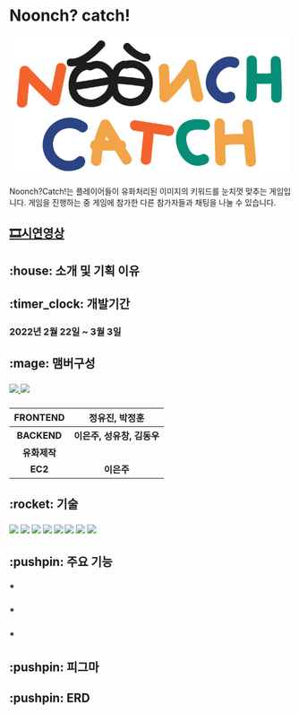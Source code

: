 # Noonch? catch!
<img style="width: 500px;" src="https://raw.githubusercontent.com/Augustj88/Noonch_catch/master/chat/static/image/noonch_catch2.gif"/>

<p>Noonch?Catch!는 플레이어들이 유화처리된 이미지의 키워드를 눈치껏 맞추는 게임입니다. 게임을 진행하는 중 게임에 참가한 다른 참가자들과 채팅을 나눌 수 있습니다.</p>

<h2><a href="https://www.youtube.com/watch?v=uaULRx5ioYE">🎞시연영상</a></h2>

<h2> :house: 소개 및 기획 이유
 
<h2> :timer_clock: 개발기간

<h3>2022년 2월 22일 ~ 3월 3일

<h2>:mage: 맴버구성

<h3> 
 <a href="https://github.com/Paige1996/Noonch_catch/graphs/contributors">
  <img src="https://contrib.rocks/image?repo=Paige1996/Honflix" />
  <img width="50px" src="https://avatars.githubusercontent.com/u/96567093?s=64&amp;v=4" />
</a>
<h3>
 
 |FRONTEND| 정유진, 박정훈 | 
|:---:|:---:| 
 |BACKEND| 이은주, 성유창, 김동우 |
 |유화제작| |
 |EC2| 이은주 |
 
 <h2> :rocket: 기술
 
 <h3> 
  <img src="https://img.shields.io/badge/python-3776AB?style=for-the-badge&logo=python&logoColor=white">
  <img src="https://img.shields.io/badge/html5-E34F26?style=for-the-badge&logo=html5&logoColor=white">
  <img src="https://img.shields.io/badge/css-1572B6?style=for-the-badge&logo=css3&logoColor=white">
  <img src="https://img.shields.io/badge/javascript-F7DF1E?style=for-the-badge&logo=javascript&logoColor=black">
  <img src="https://img.shields.io/badge/django-092E20?style=for-the-badge&logo=django&logoColor=white">
  <img src="https://img.shields.io/badge/github-181717?style=for-the-badge&logo=github&logoColor=white">
  <img src="https://img.shields.io/badge/git-F05032?style=for-the-badge&logo=git&logoColor=white">
  <img src="https://img.shields.io/badge/aws-232F3E?style=for-the-badge&logo=aws&logoColor=white">
</p>

<h2> :pushpin: 주요 기능

<h3>* 

<h3>* 

<h3>* 


<h2> :pushpin: 피그마
 
<h4> 

<h2> :pushpin: ERD
 
